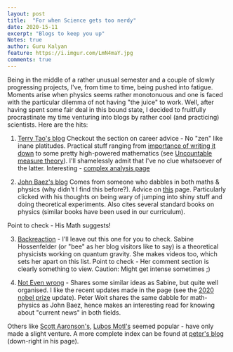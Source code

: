 ```yaml
---
layout: post
title:  "For when Science gets too nerdy"
date: 2020-15-11
excerpt: "Blogs to keep you up"
Notes: true
author: Guru Kalyan
feature: https://i.imgur.com/LmN4maY.jpg
comments: true
---
```

Being in the middle of a rather unusual semester and a couple of slowly progressing
projects, I've, from time to time, being pushed into fatigue. Moments arise when
physics seems rather monotonuous and one is faced with the particular dilemma of
not having "the juice" to work.
Well, after having spent some fair deal in this bound state, I decided to fruitfully
procrastinate my time venturing into blogs by rather cool (and practicing) scientists. Here are the hits:


1. [Terry Tao's blog](https://terrytao.wordpress.com/career-advice/)
Checkout the section on career advice - No "zen" like inane platitudes. Practical stuff
ranging from [importance of writing it down](https://terrytao.wordpress.com/career-advice/write-down-what-youve-done/) to some pretty high-powered mathematics (see [Uncountable measure theory](https://terrytao.wordpress.com/2020/10/04/foundational-aspects-of-uncountable-measure-theory-gelfand-duality-riesz-representation-canonical-models-and-canonical-disintegration/)). I'll shamelessly admit that I've
no clue whatsoever of the latter.
Interesting - [complex analysis page](https://terrytao.wordpress.com/category/teaching/246a-complex-analysis/)

2. [John Baez's blog](https://math.ucr.edu/home/baez)
Comes from someone who dabbles in both maths & physics (why didn't I find this before?).
Advice on [this](https://math.ucr.edu/home/baez/) page. Particularly clicked with his thoughts
on being wary of jumping into shiny stuff and doing  theoretical experiments. Also cites several
standard books on physics (similar books have been used in our curriculum).

Point to check - His Math suggests!

3. [Backreaction](http://backreaction.blogspot.com) - I'll leave out this one for you to check.
Sabine Hossenfelder (or "bee" as her blog visitors like to say) is a theoretical physicists working on
quantum gravity. She makes videos too, which sets her apart on this list.
Point to check - Her comment section is clearly something to view. Caution: Might get intense sometimes ;)

4. [Not Even wrong](https://www.math.columbia.edu/~woit/wordpress/) -
Shares some similar ideas as Sabine, but quite well organised. I like the recent updates made in the page
(see the [2020 nobel prize](https://www.math.columbia.edu/~woit/wordpress/?p=12009) update).
Peter Woit shares the same dabble for math-physics as John Baez, hence makes an interesting read for knowing about "current news" in both fields.

Others like [Scott Aaronson's](https://www.scottaaronson.com/blog/?p=304), [Lubos Motl's](https://motls.blogspot.com) seemed popular - have only made a slight venture. A more complete index can be found
at [peter's blog](https://www.math.columbia.edu/~woit/wordpress/) (down-right in his page).
